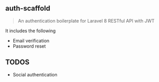 ## auth-scaffold

> An authentication boilerplate for Laravel 8 RESTful API with JWT

It includes the following
- Email verification
- Password reset

## TODOS
- Social authentication
